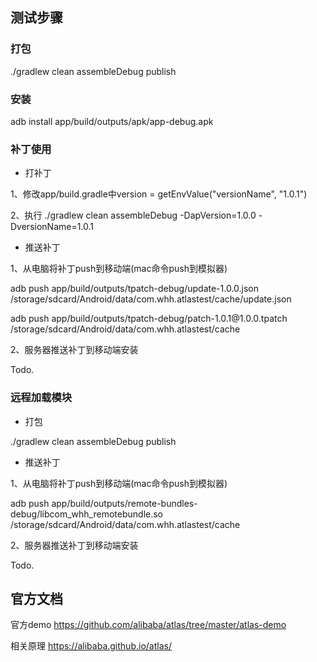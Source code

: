 ## 测试步骤

### 打包

./gradlew clean assembleDebug publish

### 安装

adb install app/build/outputs/apk/app-debug.apk

### 补丁使用

- 打补丁

1、修改app/build.gradle中version = getEnvValue("versionName", "1.0.1")

2、执行 ./gradlew clean assembleDebug -DapVersion=1.0.0 -DversionName=1.0.1

- 推送补丁 

1、从电脑将补丁push到移动端(mac命令push到模拟器)

adb push app/build/outputs/tpatch-debug/update-1.0.0.json /storage/sdcard/Android/data/com.whh.atlastest/cache/update.json

adb push app/build/outputs/tpatch-debug/patch-1.0.1\@1.0.0.tpatch /storage/sdcard/Android/data/com.whh.atlastest/cache

2、服务器推送补丁到移动端安装

Todo.

### 远程加载模块

- 打包

./gradlew clean assembleDebug publish

- 推送补丁 

1、从电脑将补丁push到移动端(mac命令push到模拟器)

adb push app/build/outputs/remote-bundles-debug/libcom_whh_remotebundle.so /storage/sdcard/Android/data/com.whh.atlastest/cache

2、服务器推送补丁到移动端安装

Todo.


## 官方文档

官方demo https://github.com/alibaba/atlas/tree/master/atlas-demo

相关原理 https://alibaba.github.io/atlas/





